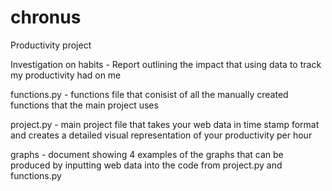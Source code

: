 # chronus
Productivity project

Investigation on habits - Report outlining the impact that using data to track my productivity had on me

functions.py - functions file that conisist of all the manually created functions that the main project uses

project.py - main project file that takes your web data in time stamp format and creates a detailed visual representation of your productivity per hour

graphs - document showing 4 examples of the graphs that can be produced by inputting web data into the code from project.py and functions.py
